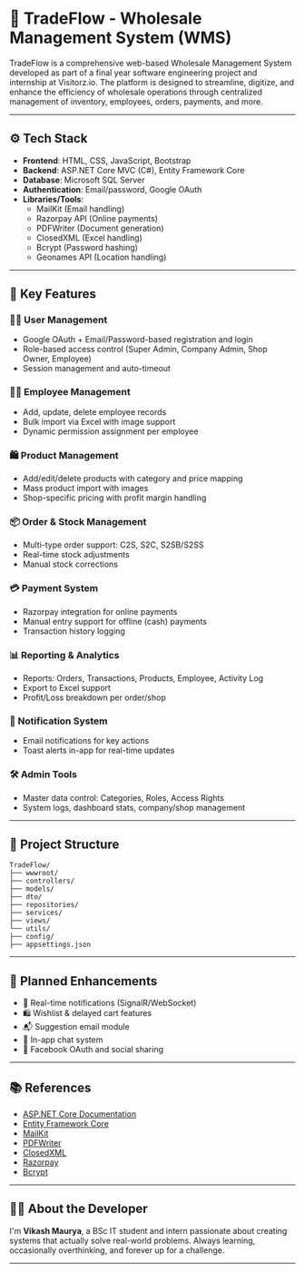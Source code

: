 
# 🚀 TradeFlow - Wholesale Management System (WMS)

TradeFlow is a comprehensive web-based Wholesale Management System developed as part of a final year software engineering project and internship at Visitorz.io. The platform is designed to streamline, digitize, and enhance the efficiency of wholesale operations through centralized management of inventory, employees, orders, payments, and more.

---

## ⚙️ Tech Stack

- **Frontend**: HTML, CSS, JavaScript, Bootstrap
- **Backend**: ASP.NET Core MVC (C#), Entity Framework Core
- **Database**: Microsoft SQL Server
- **Authentication**: Email/password, Google OAuth
- **Libraries/Tools**:
  - MailKit (Email handling)
  - Razorpay API (Online payments)
  - PDFWriter (Document generation)
  - ClosedXML (Excel handling)
  - Bcrypt (Password hashing)
  - Geonames API (Location handling)

---

## 🔑 Key Features

### 🧑‍💼 User Management
- Google OAuth + Email/Password-based registration and login
- Role-based access control (Super Admin, Company Admin, Shop Owner, Employee)
- Session management and auto-timeout

### 👨‍🔧 Employee Management
- Add, update, delete employee records
- Bulk import via Excel with image support
- Dynamic permission assignment per employee

### 🛍 Product Management
- Add/edit/delete products with category and price mapping
- Mass product import with images
- Shop-specific pricing with profit margin handling

### 📦 Order & Stock Management
- Multi-type order support: C2S, S2C, S2SB/S2SS
- Real-time stock adjustments
- Manual stock corrections

### 💳 Payment System
- Razorpay integration for online payments
- Manual entry support for offline (cash) payments
- Transaction history logging

### 📊 Reporting & Analytics
- Reports: Orders, Transactions, Products, Employee, Activity Log
- Export to Excel support
- Profit/Loss breakdown per order/shop

### 🔔 Notification System
- Email notifications for key actions
- Toast alerts in-app for real-time updates

### 🛠 Admin Tools
- Master data control: Categories, Roles, Access Rights
- System logs, dashboard stats, company/shop management

---

## 📁 Project Structure

```
TradeFlow/
├── wwwroot/
├── controllers/
├── models/
├── dto/
├── repositories/
├── services/
├── views/
└── utils/
├── config/
├── appsettings.json
```

---

## 🚧 Planned Enhancements

- 🔔 Real-time notifications (SignalR/WebSocket)
- 🛍 Wishlist & delayed cart features
- 📬 Suggestion email module
- 💬 In-app chat system
- 📲 Facebook OAuth and social sharing

---

## 📚 References

- [ASP.NET Core Documentation](https://docs.microsoft.com/en-us/aspnet/core/)
- [Entity Framework Core](https://docs.microsoft.com/en-us/ef/core/)
- [MailKit](https://github.com/jstedfast/MailKit)
- [PDFWriter](https://github.com/augustodias/PdfWriter)
- [ClosedXML](https://github.com/ClosedXML/ClosedXML)
- [Razorpay](https://razorpay.com/docs/)
- [Bcrypt](https://github.com/kelektiv/node.bcrypt.js)

---

## 👨‍🎓 About the Developer

I'm **Vikash Maurya**, a BSc IT student and intern passionate about creating systems that actually solve real-world problems. Always learning, occasionally overthinking, and forever up for a challenge.

---
  
